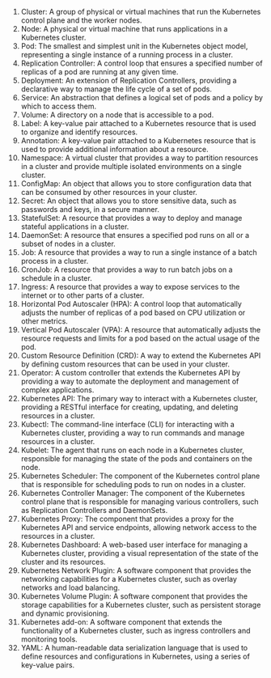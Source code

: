 1. Cluster: A group of physical or virtual machines that run the Kubernetes control plane and the worker nodes.
2. Node: A physical or virtual machine that runs applications in a Kubernetes cluster.
3. Pod: The smallest and simplest unit in the Kubernetes object model, representing a single instance of a running process in a cluster.
4. Replication Controller: A control loop that ensures a specified number of replicas of a pod are running at any given time.
5. Deployment: An extension of Replication Controllers, providing a declarative way to manage the life cycle of a set of pods.
6. Service: An abstraction that defines a logical set of pods and a policy by which to access them.
7. Volume: A directory on a node that is accessible to a pod.
8. Label: A key-value pair attached to a Kubernetes resource that is used to organize and identify resources.
9. Annotation: A key-value pair attached to a Kubernetes resource that is used to provide additional information about a resource.
10. Namespace: A virtual cluster that provides a way to partition resources in a cluster and provide multiple isolated environments on a single cluster.
11. ConfigMap: An object that allows you to store configuration data that can be consumed by other resources in your cluster.
12. Secret: An object that allows you to store sensitive data, such as passwords and keys, in a secure manner.
13. StatefulSet: A resource that provides a way to deploy and manage stateful applications in a cluster.
14. DaemonSet: A resource that ensures a specified pod runs on all or a subset of nodes in a cluster.
15. Job: A resource that provides a way to run a single instance of a batch process in a cluster.
16. CronJob: A resource that provides a way to run batch jobs on a schedule in a cluster.
17. Ingress: A resource that provides a way to expose services to the internet or to other parts of a cluster.
18. Horizontal Pod Autoscaler (HPA): A control loop that automatically adjusts the number of replicas of a pod based on CPU utilization or other metrics.
19. Vertical Pod Autoscaler (VPA): A resource that automatically adjusts the resource requests and limits for a pod based on the actual usage of the pod.
20. Custom Resource Definition (CRD): A way to extend the Kubernetes API by defining custom resources that can be used in your cluster.
21. Operator: A custom controller that extends the Kubernetes API by providing a way to automate the deployment and management of complex applications.
22. Kubernetes API: The primary way to interact with a Kubernetes cluster, providing a RESTful interface for creating, updating, and deleting resources in a cluster.
23. Kubectl: The command-line interface (CLI) for interacting with a Kubernetes cluster, providing a way to run commands and manage resources in a cluster.
24. Kubelet: The agent that runs on each node in a Kubernetes cluster, responsible for managing the state of the pods and containers on the node.
25. Kubernetes Scheduler: The component of the Kubernetes control plane that is responsible for scheduling pods to run on nodes in a cluster.
26. Kubernetes Controller Manager: The component of the Kubernetes control plane that is responsible for managing various controllers, such as Replication Controllers and DaemonSets.
27. Kubernetes Proxy: The component that provides a proxy for the Kubernetes API and service endpoints, allowing network access to the resources in a cluster.
28. Kubernetes Dashboard: A web-based user interface for managing a Kubernetes cluster, providing a visual representation of the state of the cluster and its resources.
29. Kubernetes Network Plugin: A software component that provides the networking capabilities for a Kubernetes cluster, such as overlay networks and load balancing.
30. Kubernetes Volume Plugin: A software component that provides the storage capabilities for a Kubernetes cluster, such as persistent storage and dynamic provisioning.
31. Kubernetes add-on: A software component that extends the functionality of a Kubernetes cluster, such as ingress controllers and monitoring tools.
32. YAML: A human-readable data serialization language that is used to define resources and configurations in Kubernetes, using a series of key-value pairs.